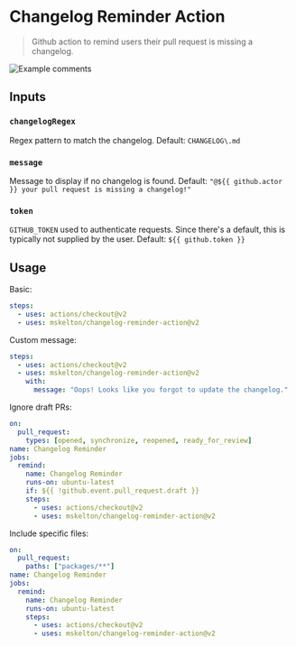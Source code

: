 # Changelog Reminder Action

> Github action to remind users their pull request is missing a changelog.

![Example comments](https://raw.githubusercontent.com/mskelton/changelog-reminder-action/master/screenshot.png)

## Inputs

### `changelogRegex`

Regex pattern to match the changelog. Default: `CHANGELOG\.md`

### `message`

Message to display if no changelog is found. Default: `"@${{ github.actor }} your pull request is missing a changelog!"`

### `token`

`GITHUB_TOKEN` used to authenticate requests. Since there's a default, this is typically not supplied by the user. Default: `${{ github.token }}`

## Usage

Basic:

```yml
steps:
  - uses: actions/checkout@v2
  - uses: mskelton/changelog-reminder-action@v2
```

Custom message:

```yml
steps:
  - uses: actions/checkout@v2
  - uses: mskelton/changelog-reminder-action@v2
    with:
      message: "Oops! Looks like you forgot to update the changelog."
```

Ignore draft PRs:

```yml
on:
  pull_request:
    types: [opened, synchronize, reopened, ready_for_review]
name: Changelog Reminder
jobs:
  remind:
    name: Changelog Reminder
    runs-on: ubuntu-latest
    if: ${{ !github.event.pull_request.draft }}
    steps:
      - uses: actions/checkout@v2
      - uses: mskelton/changelog-reminder-action@v2
```

Include specific files:

```yml
on:
  pull_request:
    paths: ["packages/**"]
name: Changelog Reminder
jobs:
  remind:
    name: Changelog Reminder
    runs-on: ubuntu-latest
    steps:
      - uses: actions/checkout@v2
      - uses: mskelton/changelog-reminder-action@v2
```
